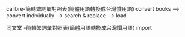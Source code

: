 calibre-簡轉繁詞彙對照表(簡體用語轉換成台灣慣用語)
  convert books --> convert individually --> search & replace --> load 
  
同文堂 -簡轉繁詞彙對照表(簡體用語轉換成台灣慣用語)
  import 
